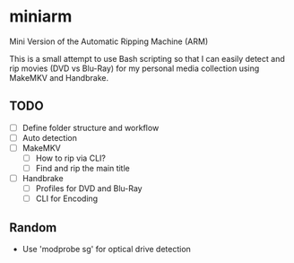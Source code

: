 # miniarm
Mini Version of the Automatic Ripping Machine (ARM)

This is a small attempt to use Bash scripting so that I can easily detect and rip movies (DVD vs Blu-Ray) for my personal media collection using MakeMKV and Handbrake.

## TODO

- [ ] Define folder structure and workflow
- [ ] Auto detection
- [ ] MakeMKV
  - [ ] How to rip via CLI?
  - [ ] Find and rip the main title
- [ ] Handbrake 
  - [ ] Profiles for DVD and Blu-Ray
  - [ ] CLI for Encoding

## Random

- Use 'modprobe sg' for optical drive detection
